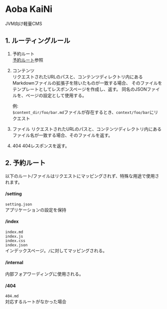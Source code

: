 # Aoba KaiNi

JVM向け軽量CMS


## 1. ルーティングルール

1. 予約ルート  
    [予約ルート](#2)参照

2. コンテンツ  
    リクエストされたURLのパスと、コンテンツディレクトリ内にある
    Markdownファイルの拡張子を除いたものが一致する場合、
    そのファイルをテンプレートとしてレスポンスページを作成し、返す。
    同名のJSONファイルを、ページの設定として使用する。
    
    <!-- TODO Not implemented yet
    その際同名のjsファイル、cssファイルが存在した場合、それらを読み込む。
    -->

    例:  
    `$content_dir/foo/bar.md`ファイルが存在するとき、`context/foo/bar`にリクエスト  

3. ファイル
    リクエストされたURLのパスと、コンテンツディレクトリ内にある
    ファイル名が一致する場合、そのファイルを返す。

4. 404
    404レスポンスを返す。
<!-- TODO Not implemented yet
    404.mdがある場合、それをテンプレートとして使用する。
-->


## 2. 予約ルート<a id="2">

以下のルート/ファイルはリクエストにマッピングされず、特殊な用途で使用されます。

#### /setting
`setting.json`  
アプリケーションの設定を保持

#### /index
`index.md`  
`index.js`  
`index.css`  
`index.json`  
インデックスページ。`/`に対してマッピングされる。

#### /internal
内部フォアワーディングに使用される。

<!-- TODO Not implemented yet
#### /default
`default.js`
`default.css`
存在する場合、全てのリクエストで読み込まれる。
-->

#### /404
`404.md`  
対応するルートがなかった場合

<!-- TODO Not implemented yet
#### /search
-->
